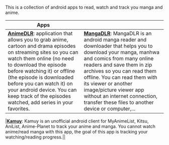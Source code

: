 This is a collection of android apps to read, watch and track you manga and anime.

|Apps||
|---|---|
|**[AnimeDLR](animedlr.md)**: application that allows you to grab anime, cartoon and drama episodes on streaming sites so you can watch them online (no need to download the episode before watching it) or offline (the episode is downloaded before you can watch it) on your android device. You can keep track of the episodes watched, add series in your favorites.|**[MangaDLR](mangadlr.md)**: MangaDLR is an android manga reader and downloader that helps you to download your manga, manhwa and comics from many online readers and save them in zip archives so you can read them offline. You can read them with its viewer or another image/picture viewer app without an internet connection, transfer these files to another device or computer,...|

|**[Kamuy](kamuy.md)**: Kamuy is an unofficial android client for MyAnimeList, Kitsu, AniList, Anime-Planet to track your anime and manga. You cannot watch anime/read manga with this app, the goal of this app is tracking your watching/reading progress.||


